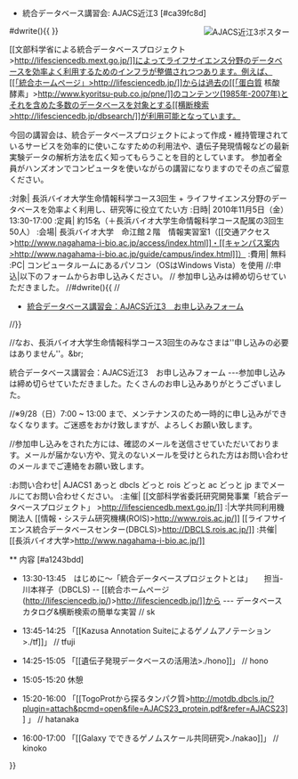 * 統合データベース講習会: AJACS近江3 [#ca39fc8d]

#dwrite(){{
<a target=_blank href="http://motdb.dbcls.jp/?plugin=attach&pcmd=open&file=Ajacs23.pdf&refer=AJACS23"><img src="http://motdb.dbcls.jp/?plugin=attach&pcmd=open&file=Ajacs23.jpg&refer=AJACS23" align="right" alt="AJACS近江3ポスター"></a>
}}

[[文部科学省による統合データベースプロジェクト >http://lifesciencedb.mext.go.jp/]]によってライフサイエンス分野のデータベースを効率よく利用するためのインフラが整備されつつあります。例えば、[[「統合ホームページ」>http://lifesciencedb.jp/]]からは過去の[[「蛋白質 核酸 酵素」>http://www.kyoritsu-pub.co.jp/pne/]]のコンテンツ(1985年-2007年)とそれを含めた多数のデータベースを対象とする[[横断検索>http://lifesciencedb.jp/dbsearch/]]が利用可能となっています。

今回の講習会は、統合データベースプロジェクトによって作成・維持管理されているサービスを効率的に使いこなすための利用法や、遺伝子発現情報などの最新実験データの解析方法を広く知ってもらうことを目的としています。
参加者全員がハンズオンでコンピュータを使いながらの講習になりますのでその点ご留意ください。


:対象| 長浜バイオ大学生命情報科学コース3回生 + ライフサイエンス分野のデータベースを効率よく利用し、研究等に役立てたい方
:日時| 2010年11月5日（金）13:30-17:00
:定員| 約15名（＋長浜バイオ大学生命情報科学コース配属の3回生50人）
:会場| 長浜バイオ大学　命江館２階　情報実習室1（[[交通アクセス>http://www.nagahama-i-bio.ac.jp/access/index.html]]・[[キャンパス案内>http://www.nagahama-i-bio.ac.jp/guide/campus/index.html]]）
:費用| 無料
:PC| コンピュータルームにあるパソコン（OSはWindows Vista）を使用
//:申込|以下のフォームからお申し込みください。
// 参加申し込みは締め切らせていただきました。
//#dwrite(){{
//<br/><ul class="list1" style="padding-left:16px;margin-left:16px"><li><a href="http://motdb.dbcls.jp/wp/" target="_blank">統合データベース講習会：AJACS近江3　お申し込みフォーム</a></li></ul>
//}}

//なお、長浜バイオ大学生命情報科学コース3回生のみなさまは''申し込みの必要はありません''。&br;

統合データベース講習会：AJACS近江3　お申し込みフォーム
---参加申し込みは締め切らせていただきました。たくさんのお申し込みありがとうございました。

//※9/28（日）7:00 ~ 13:00 まで、メンテナンスのため一時的に申し込みができなくなります。ご迷惑をおかけ致しますが、よろしくお願い致します。

//参加申し込みをされた方には、確認のメールを送信させていただいております。メールが届かない方や、覚えのないメールを受けとられた方はお問い合わせのメールまでご連絡をお願い致します。

:お問い合わせ| 
 AJACS1 あっと dbcls どっと rois どっと ac どっと jp
までメールにてお問い合わせください。
:主催| 
[[文部科学省委託研究開発事業「統合データベースプロジェクト」 >http://lifesciencedb.mext.go.jp/]]
:|大学共同利用機関法人 [[情報・システム研究機構(ROIS)>http://www.rois.ac.jp/]] [[ライフサイエンス統合データベースセンター(DBCLS)>http://DBCLS.rois.ac.jp/]]
:共催|[[長浜バイオ大学>http://www.nagahama-i-bio.ac.jp/]]

** 内容 [#a1243bdd]

- 13:30-13:45　はじめに～「統合データベースプロジェクトとは」　　担当-川本祥子（DBCLS)
-- [[統合ホームページ(http://lifesciencedb.jp/)>http://lifesciencedb.jp/]]から
--- データベースカタログ&横断検索の簡単な実習
// sk

- 13:45-14:25 「[[Kazusa Annotation Suiteによるゲノムアノテーション>./tf]]」
// tfuji
- 14:25-15:05 「[[遺伝子発現データベースの活用法>./hono]]」
// hono
- 15:05-15:20 休憩
- 15:20-16:00 「[[TogoProtから探るタンパク質>http://motdb.dbcls.jp/?plugin=attach&pcmd=open&file=AJACS23_protein.pdf&refer=AJACS23]] 」
// hatanaka
- 16:00-17:00 「[[Galaxy でできるゲノムスケール共同研究>./nakao]]」
// kinoko

}}
